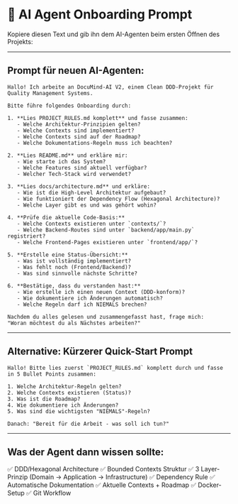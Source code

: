# 🚀 AI Agent Onboarding Prompt

Kopiere diesen Text und gib ihn dem AI-Agenten beim ersten Öffnen des Projekts:

---

## Prompt für neuen AI-Agenten:

```
Hallo! Ich arbeite an DocuMind-AI V2, einem Clean DDD-Projekt für Quality Management Systems.

Bitte führe folgendes Onboarding durch:

1. **Lies PROJECT_RULES.md komplett** und fasse zusammen:
   - Welche Architektur-Prinzipien gelten?
   - Welche Contexts sind implementiert?
   - Welche Contexts sind auf der Roadmap?
   - Welche Dokumentations-Regeln muss ich beachten?

2. **Lies README.md** und erkläre mir:
   - Wie starte ich das System?
   - Welche Features sind aktuell verfügbar?
   - Welcher Tech-Stack wird verwendet?

3. **Lies docs/architecture.md** und erkläre:
   - Wie ist die High-Level Architektur aufgebaut?
   - Wie funktioniert der Dependency Flow (Hexagonal Architecture)?
   - Welche Layer gibt es und was gehört wohin?

4. **Prüfe die aktuelle Code-Basis:**
   - Welche Contexts existieren unter `contexts/`?
   - Welche Backend-Routes sind unter `backend/app/main.py` registriert?
   - Welche Frontend-Pages existieren unter `frontend/app/`?

5. **Erstelle eine Status-Übersicht:**
   - Was ist vollständig implementiert?
   - Was fehlt noch (Frontend/Backend)?
   - Was sind sinnvolle nächste Schritte?

6. **Bestätige, dass du verstanden hast:**
   - Wie erstelle ich einen neuen Context (DDD-konform)?
   - Wie dokumentiere ich Änderungen automatisch?
   - Welche Regeln darf ich NIEMALS brechen?

Nachdem du alles gelesen und zusammengefasst hast, frage mich:
"Woran möchtest du als Nächstes arbeiten?"
```

---

## Alternative: Kürzerer Quick-Start Prompt

```
Hallo! Bitte lies zuerst `PROJECT_RULES.md` komplett durch und fasse in 5 Bullet Points zusammen:

1. Welche Architektur-Regeln gelten?
2. Welche Contexts existieren (Status)?
3. Was ist die Roadmap?
4. Wie dokumentiere ich Änderungen?
5. Was sind die wichtigsten "NIEMALS"-Regeln?

Danach: "Bereit für die Arbeit - was soll ich tun?"
```

---

## Was der Agent dann wissen sollte:

✅ DDD/Hexagonal Architecture
✅ Bounded Contexts Struktur
✅ 3 Layer-Prinzip (Domain → Application → Infrastructure)
✅ Dependency Rule
✅ Automatische Dokumentation
✅ Aktuelle Contexts + Roadmap
✅ Docker-Setup
✅ Git Workflow
